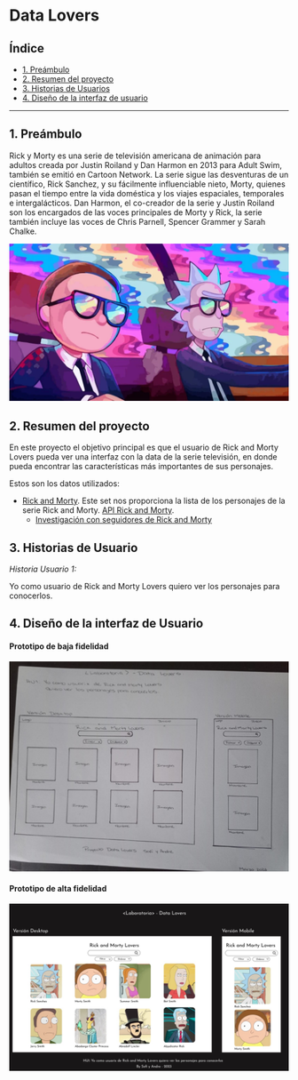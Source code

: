 # Data Lovers

## Índice

* [1. Preámbulo](#1-preámbulo)
* [2. Resumen del proyecto](#2-resumen-del-proyecto)
* [3. Historias de Usuarios](#3-objetivos-de-aprendizaje)
* [4. Diseño de la interfaz de usuario](#4-consideraciones-generales)


***

## 1. Preámbulo

Rick y Morty es una serie de televisión americana de animación para adultos creada por Justin Roiland y Dan Harmon en 2013 para Adult Swim, también se emitió en Cartoon Network. La serie sigue las desventuras de un científico, Rick Sanchez, y su fácilmente influenciable nieto, Morty, quienes pasan el tiempo entre la vida doméstica y los viajes espaciales, temporales e intergalácticos. Dan Harmon, el co-creador de la serie y Justin Roiland son los encargados de las voces principales de Morty y Rick, la serie también incluye las voces de Chris Parnell, Spencer Grammer y Sarah Chalke.

![rickandmorty](./src/images/rickandmorty.webp)

## 2. Resumen del proyecto

En este proyecto el objetivo principal es que el usuario de Rick and Morty Lovers pueda ver una interfaz con la data de la serie televisión, en donde pueda encontrar las características más importantes de sus personajes.

Estos son los datos utilizados:

* [Rick and Morty](src/data/rickandmorty/rickandmorty.json).
  Este set nos proporciona la lista de los personajes de la serie Rick and
  Morty. [API Rick and Morty](https://rickandmortyapi.com).
  - [Investigación con seguidores de Rick and Morty](src/data/rickandmorty/README.md)


## 3. Historias de Usuario

*Historia Usuario 1:*

Yo como usuario de Rick and Morty Lovers quiero ver los personajes para conocerlos.


## 4. Diseño de la interfaz de Usuario

#### Prototipo de baja fidelidad

![Prototipo de baja fidelidad](./src/images/prototipo-baja-hu1.jpg)


#### Prototipo de alta fidelidad

![Prototipo de alta fidelidad](./src/images/figma-hu1.jpg)